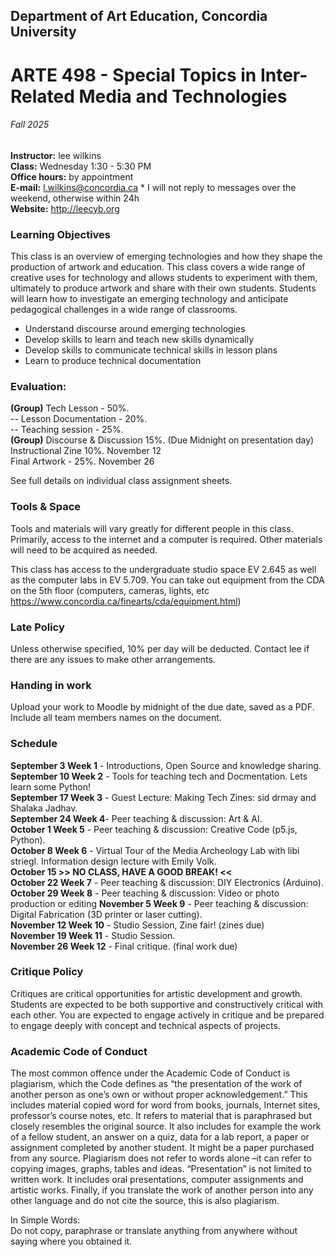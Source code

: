 ## Department of Art Education, Concordia University 
# ARTE 498 - Special Topics in Inter-Related Media and Technologies
###### Fall 2025 

__Instructor:__ lee wilkins  
__Class:__ Wednesday 1:30 - 5:30 PM   
__Office hours:__ by appointment   
__E-mail:__ l.wilkins@concordia.ca * I will not reply to messages over the weekend, otherwise within 24h   
__Website:__ http://leecyb.org  

### Learning Objectives
This class is an overview of emerging technologies and how they shape the production of artwork and education. This class covers a wide range of creative uses for technology and allows students to experiment with them, ultimately to produce artwork and share with their own students. Students will learn how to investigate an emerging technology and anticipate pedagogical challenges in a wide range of classrooms.    
- Understand discourse around emerging technologies   
- Develop skills to learn and teach new skills dynamically  
- Develop skills to communicate technical skills in lesson plans   
- Learn to produce technical documentation  

### Evaluation:  
__(Group)__ Tech Lesson - 50%.   
-- Lesson Documentation - 20%.  
-- Teaching session - 25%.  
__(Group)__ Discourse & Discussion 15%. (Due Midnight on presentation day)   
Instructional Zine 10%.  November 12  
Final Artwork - 25%.   November 26  
  
See full details on individual class assignment sheets.   

### Tools & Space
Tools and materials will vary greatly for different people in this class. Primarily, access to the internet and a computer is required. Other materials will need to be acquired as needed.    

This class has access to the undergraduate studio space EV 2.645 as well as the computer labs in EV 5.709. You can take out equipment from the CDA on the 5th floor (computers, cameras, lights, etc https://www.concordia.ca/finearts/cda/equipment.html)  


### Late Policy 
Unless otherwise specified, 10% per day will be deducted. Contact lee if there are any issues to make other arrangements. 

### Handing in work
Upload your work to Moodle by midnight of the due date, saved as a PDF. Include all team members names on the document.



### Schedule
__September 3 Week 1__ - Introductions, Open Source and knowledge sharing.   
__September 10 Week 2__ - Tools for teaching tech and Docmentation. Lets learn some Python!  
__September 17 Week 3__ - Guest Lecture: Making Tech Zines: sid drmay and Shalaka Jadhav.  
__September 24 Week 4__- Peer teaching & discussion: Art & AI.    
__October 1 Week 5__ - Peer teaching & discussion: Creative Code (p5.js, Python).  
__October 8  Week 6__ - Virtual Tour of the Media Archeology Lab with libi striegl. Information design lecture with Emily Volk.   
__October 15 >> NO CLASS, HAVE A GOOD BREAK! <<__  
__October 22 Week 7__ - Peer teaching & discussion: DIY Electronics (Arduino).   
__October 29 Week 8__ -  Peer teaching & discussion: Video or photo production or editing
__November 5 Week 9__ - Peer teaching & discussion: Digital Fabrication (3D printer or laser cutting).    
__November 12 Week 10__ - Studio Session, Zine fair!  (zines due)  
__November 19 Week 11__ - Studio Session.    
__November 26 Week 12__ - Final critique.  (final work due)  

### Critique Policy
Critiques are critical opportunities for artistic development and growth. Students are expected to be both supportive and constructively critical with each other. You are expected to engage actively in critique and be prepared to engage deeply with concept and technical aspects of projects. 


### Academic Code of Conduct
The most common offence under the Academic Code of Conduct is plagiarism, which the Code defines as “the presentation of the work of another person as one’s own or without proper acknowledgement.” This includes material copied word for word from books, journals, Internet sites, professor’s course notes, etc. It refers to material that is paraphrased but closely resembles the original source. It also includes for example the work of a fellow student, an answer on a quiz, data for a lab report, a paper or assignment completed by another student. It might be a paper purchased from any source. Plagiarism does not refer to words alone –it can refer to copying images, graphs, tables and ideas. “Presentation” is not limited to written work. It includes oral presentations, computer assignments and artistic works. Finally, if you translate the work of another person into any other language and do not cite the source, this is also plagiarism.   
      
In Simple Words:    
Do not copy, paraphrase or translate anything from anywhere without saying where you obtained it.    
